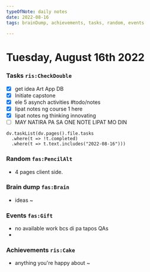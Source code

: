 ```yaml
---
typeOfNote: daily notes
date: 2022-08-16
tags: brainDump, achievements, tasks, random, events

---
```

# Tuesday, August 16th 2022

### Tasks `ris:CheckDouble`
 - [x] get idea Art App DB
 - [x] Initiate capstone
 - [x] ele 5 asynch activities
 #todo/notes
 - [x] lipat notes ng course 1 here
 - [x] lipat notes ng thinking innovating 
 - [ ] MAY NATIRA PA SA ONE NOTE LIPAT MO DIN
```dataviewjs
dv.taskList(dv.pages().file.tasks 
  .where(t => !t.completed)
  .where(t => t.text.includes("2022-08-16")))
```



### Random `fas:PencilAlt`
 - 4 pages client side.




### Brain dump `fas:Brain`
 - ideas ~ 




### Events `fas:Gift`
 - no available work bcs di pa tapos QAs
 - 






### Achievements `ris:Cake`
 - anything you're happy about ~ 


